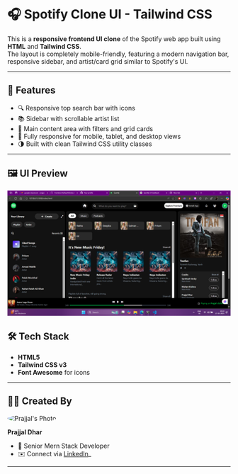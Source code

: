 # 🎧 Spotify Clone UI - Tailwind CSS

This is a **responsive frontend UI clone** of the Spotify web app built using **HTML** and **Tailwind CSS**.  
The layout is completely mobile-friendly, featuring a modern navigation bar, responsive sidebar, and artist/card grid similar to Spotify's UI.

---

## 🚀 Features

- 🔍 Responsive top search bar with icons
- 📚 Sidebar with scrollable artist list
- 🎵 Main content area with filters and grid cards
- 📱 Fully responsive for mobile, tablet, and desktop views
- 🌗 Built with clean Tailwind CSS utility classes

---

## 🖼️ UI Preview

![Spotify Clone Png](image.png)


## 🛠️ Tech Stack

- **HTML5**
- **Tailwind CSS v3**
- **Font Awesome** for icons

---

## 👨‍💻 Created By

<img src="https://avatars.githubusercontent.com/u/64453189?v=4" width="100" height="100" alt="Prajjal's Photo" style="border-radius: 50%;" />

**Prajjal Dhar**  
- 💼 Senior Mern Stack Developer
- ✉️ Connect via [LinkedIn](https://www.linkedin.com/in/prajjaldhar/)_ 

---
